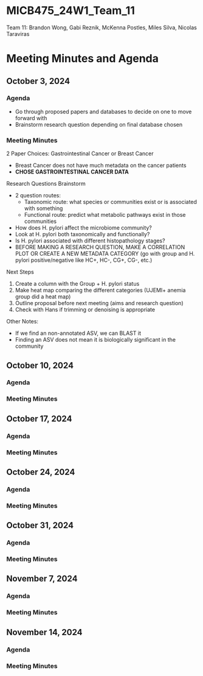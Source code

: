 # MICB475_24W1_Team_11

Team 11: Brandon Wong, Gabi Reznik, McKenna Postles, Miles Silva, Nicolas Taraviras

# Meeting Minutes and Agenda

## October 3, 2024

### Agenda

- Go through proposed papers and databases to decide on one to move forward with
- Brainstorm research question depending on final database chosen

### Meeting Minutes

2 Paper Choices: Gastrointestinal Cancer or Breast Cancer
- Breast Cancer does not have much metadata on the cancer patients
- **CHOSE GASTROINTESTINAL CANCER DATA**

Research Questions Brainstorm
- 2 question routes:
  - Taxonomic route: what species or communities exist or is associated with something
  - Functional route: predict what metabolic pathways exist in those communities
- How does H. pylori affect the microbiome community?
- Look at H. pylori both taxonomically and functionally?
- Is H. pylori associated with different histopathology stages?
- BEFORE MAKING A RESEARCH QUESTION, MAKE A CORRELATION PLOT OR CREATE A NEW METADATA CATEGORY (go with group and H. pylori positive/negative like HC+, HC-, CG+, CG-, etc.)

Next Steps
1. Create a column with the Group + H. pylori status
2. Make heat map comparing the different categories (UJEMI+ anemia group did a heat map)
3. Outline proposal before next meeting (aims and research question)
4. Check with Hans if trimming or denoising is appropriate 

Other Notes:
 - If we find an non-annotated ASV, we can BLAST it
 - Finding an ASV does not mean it is biologically significant in the community




## October 10, 2024

### Agenda


### Meeting Minutes


## October 17, 2024

### Agenda


### Meeting Minutes


## October 24, 2024

### Agenda


### Meeting Minutes


## October 31, 2024

### Agenda


### Meeting Minutes


## November 7, 2024

### Agenda


### Meeting Minutes


## November 14, 2024

### Agenda


### Meeting Minutes
